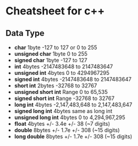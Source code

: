 # Cheatsheet for c++

## Data Type

+ **char**	1byte	-127 to 127 or 0 to 255
+ **unsigned char**	1byte	0 to 255
+ **signed char**	1byte	-127 to 127
+ **int**	4bytes	-2147483648 to 2147483647
+ **unsigned int**	4bytes	0 to 4294967295
+ **signed int**	4bytes	-2147483648 to 2147483647
+ **short int**	2bytes	-32768 to 32767
+ **unsigned short int**	Range	0 to 65,535
+ **signed short int**	Range	-32768 to 32767
+ **long int**	4bytes	-2,147,483,648 to 2,147,483,647
+ **signed long int**	4bytes	same as long int
+ **unsigned long int**	4bytes	0 to 4,294,967,295
+ **float**	4bytes	+/- 3.4e +/- 38 (~7 digits)
+ **double**	8bytes	+/- 1.7e +/- 308 (~15 digits)
+ **long double**	8bytes	+/- 1.7e +/- 308 (~15 digits)

